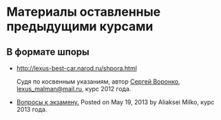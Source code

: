 # Материалы оставленные предыдущими курсами

## В формате шпоры

* http://lexus-best-car.narod.ru/shpora.html

    Судя по косвенным указаниям, автор [Сергей Воронко](https://vk.com/voronkosergei), lexus_malman@mail.ru, курс 2012 года.
    
* [Вопросы к экзамену.][milko-index] Posted on May 19, 2013 by Aliaksei Milko, курс 2013 года.

[milko-index]: http://web.archive.org/web/20130612004713/http://milko.by/%D0%92%D0%BE%D0%BF%D1%80%D0%BE%D1%81%D1%8B-%D0%BA-%D1%8D%D0%BA%D0%B7%D0%B0%D0%BC%D0%B5%D0%BD%D1%83/
